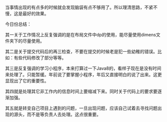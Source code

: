 当事情出现的有点多的时候就会发现脑袋有点不够用了。所以理清思路，不紧不慢，这是最好的效果。

今日份总结：

其一关于工作情况上反复强调的是在布局文件中dp的使用，能尽量使用dimens文件夹下的尽量使用。

其二是关于提交代码后的再三检查，不要在提交的时候老是犯一些幼稚的错误。比如：有些代码修改了部分等等。

其三是反复强调的学习小程序，本来打算过一下Java8的，看样子现在是没有时间来处理了。只能暂缓。年前说了要掌握小程序，年后又直接明白的说了出来。这更显现出了它的重要性。

其四就是处理其它非工作内的信息时间上要缩减下来。同时关于代码上的要求要逐渐加强。

其五就是转变自己项目上遇到的问题，一旦出现问题，应该自己试着去寻找问题出现的源头，而不是等负责人去处理。这点很重要。

